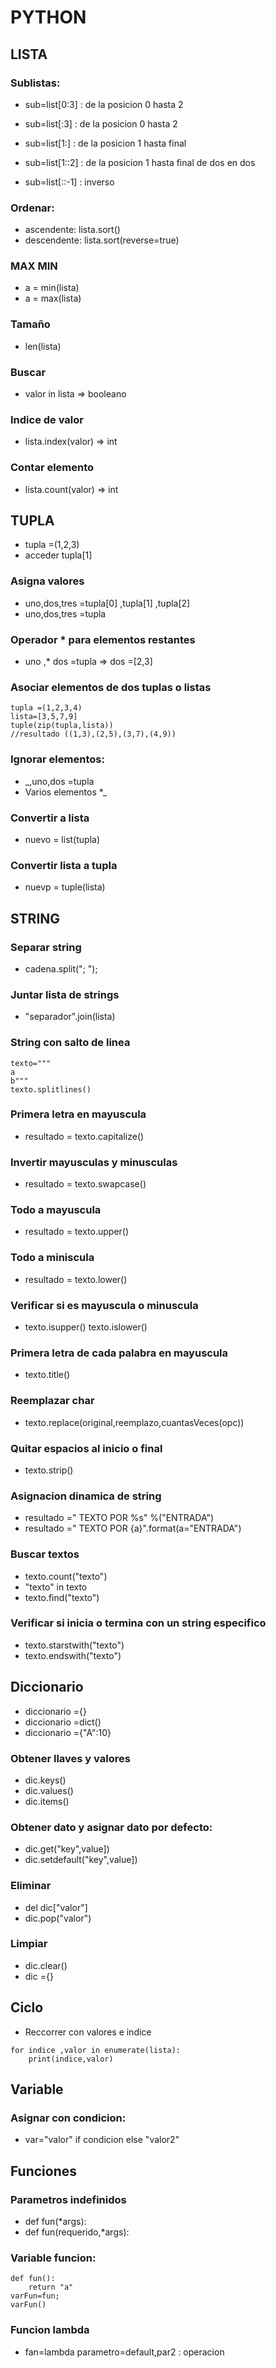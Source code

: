 # PYTHON
## LISTA
### Sublistas:
- sub=list[0:3] : de la posicion 0 hasta 2
- sub=list[:3] : de la posicion 0 hasta 2
- sub=list[1:] : de la posicion 1 hasta final
- sub=list[1::2] : de la posicion 1 hasta final de dos en dos

- sub=list[::-1] : inverso

### Ordenar:
- ascendente: lista.sort()
- descendente: lista.sort(reverse=true)
### MAX MIN
- a = min(lista)
- a = max(lista)
### Tamaño
- len(lista)
### Buscar
- valor in lista => booleano
### Indice de valor
- lista.index(valor) => int
### Contar elemento
- lista.count(valor) => int
## TUPLA
- tupla =(1,2,3)
- acceder tupla[1]
### Asigna valores
- uno,dos,tres =tupla[0] ,tupla[1] ,tupla[2]
- uno,dos,tres =tupla
### Operador * para elementos restantes
- uno ,* dos =tupla => dos =[2,3]
### Asociar elementos de dos tuplas o listas
```
tupla =(1,2,3,4)
lista=[3,5,7,9]
tuple(zip(tupla,lista))
//resultado ((1,3),(2,5),(3,7),(4,9))
```
### Ignorar elementos:
- _,uno,dos =tupla
- Varios elementos *_
### Convertir a lista
- nuevo = list(tupla)
### Convertir lista a tupla
- nuevp = tuple(lista)

## STRING 
### Separar string
- cadena.split("; ");
### Juntar lista de strings
- "separador".join(lista)
### String con salto de linea
```
texto="""
a
b"""
texto.splitlines()
```
### Primera letra en mayuscula
- resultado = texto.capitalize()
### Invertir mayusculas y minusculas
- resultado = texto.swapcase()
### Todo a mayuscula
- resultado = texto.upper()
### Todo a miniscula
- resultado = texto.lower()
### Verificar si es mayuscula o minuscula
- texto.isupper() texto.islower()
### Primera letra de cada palabra en mayuscula
- texto.title()
### Reemplazar char
- texto.replace(original,reemplazo,cuantasVeces(opc))
### Quitar espacios al inicio o final
- texto.strip()
### Asignacion dinamica de string
- resultado =" TEXTO POR %s" %("ENTRADA")
- resultado =" TEXTO POR {a}".format(a="ENTRADA")
### Buscar textos
- texto.count("texto")
- "texto" in texto
- texto.find("texto")
### Verificar si inicia o termina con un string especifico
- texto.starstwith("texto")
- texto.endswith("texto")
## Diccionario
- diccionario ={}
- diccionario =dict()
- diccionario ={"A":10}
### Obtener llaves y valores
- dic.keys()
- dic.values()
- dic.items()
### Obtener dato y asignar dato por defecto:
- dic.get("key",value])
- dic.setdefault("key",value])
### Eliminar 
- del dic["valor"]
- dic.pop("valor")
### Limpiar
- dic.clear()
- dic ={}
## Ciclo 
- Reccorrer con valores e indice
```
for indice ,valor in enumerate(lista):
	print(indice,valor)
```

## Variable
### Asignar con condicion:
- var="valor" if condicion else "valor2"
## Funciones
### Parametros indefinidos
- def fun(*args):
- def fun(requerido,*args):
### Variable funcion:
```
def fun():
	return "a"
varFun=fun;
varFun()
```
### Funcion lambda
- fan=lambda parametro=default,par2 : operacion
